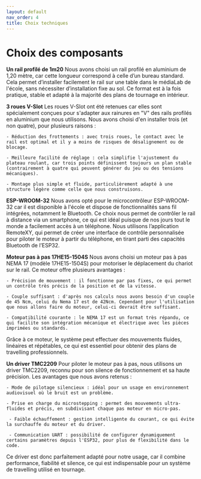 ```yaml
---
layout: default
nav_order: 4
title: Choix techniques
---
```


# Choix des composants 


**Un rail profilé de 1m20**
Nous avons choisi un rail profilé en aluminium de 1,20 mètre, car cette longueur correspond à celle d’un bureau standard. Cela permet d’installer facilement le rail sur une table dans le médiaLab de l'école, sans nécessiter d’installation fixe au sol. Ce format est à la fois pratique, stable et adapté à la majorité des plans de tournage en intérieur.

**3 roues V-Slot**
Les roues V-Slot ont été retenues car elles sont spécialement conçues pour s'adapter aux rainures en "V" des rails profilés en aluminium que nous utilisons.
Nous avons choisi d'en installer trois (et non quatre), pour plusieurs raisons :

    - Réduction des frottements : avec trois roues, le contact avec le rail est optimal et il y a moins de risques de désalignement ou de blocage.

    - Meilleure facilité de réglage : cela simplifie l'ajustement du plateau roulant, car trois points définissent toujours un plan stable (contrairement à quatre qui peuvent générer du jeu ou des tensions mécaniques).

    - Montage plus simple et fluide, particulièrement adapté à une structure légère comme celle que nous construisons.

**ESP-WROOM-32**
Nous avons opté pour le microcontrôleur ESP-WROOM-32 car il est disponible à l'école et dispose de fonctionnalités sans fil intégrées, notamment le Bluetooth.
Ce choix nous permet de contrôler le rail à distance via un smartphone, ce qui est idéal puisque de nos jours tout le monde a facilement accès à un téléphone.
Nous utilisons l’application RemoteXY, qui permet de créer une interface de contrôle personnalisée pour piloter le moteur à partir du téléphone, en tirant parti des capacités Bluetooth de l’ESP32.

**Moteur pas à pas 17HE15-1504S**
Nous avons choisi un moteur pas à pas NEMA 17 (modèle 17HE15-1504S) pour motoriser le déplacement du chariot sur le rail.
Ce moteur offre plusieurs avantages :

    - Précision de mouvement : il fonctionne par pas fixes, ce qui permet un contrôle très précis de la position et de la vitesse.

    - Couple suffisant : d'après nos calculs nous avons besoin d'un couple de 45 Ncm, celui du Nema 17 est de 42Ncm. Cependant pour l'utilisation que nous allons faire du moteur, celui-ci devrait être suffisant.

    - Compatibilité courante : le NEMA 17 est un format très répandu, ce qui facilite son intégration mécanique et électrique avec les pièces imprimées ou standards.

Grâce à ce moteur, le système peut effectuer des mouvements fluides, linéaires et répétables, ce qui est essentiel pour obtenir des plans de travelling professionnels.

**Un driver TMC2209**
Pour piloter le moteur pas à pas, nous utilisons un driver TMC2209, reconnu pour son silence de fonctionnement et sa haute précision.
Les avantages que nous avons retenus :

    - Mode de pilotage silencieux : idéal pour un usage en environnement audiovisuel où le bruit est un problème.

    - Prise en charge du microstepping : permet des mouvements ultra-fluides et précis, en subdivisant chaque pas moteur en micro-pas.

     - Faible échauffement : gestion intelligente du courant, ce qui évite la surchauffe du moteur et du driver.

     - Communication UART : possibilité de configurer dynamiquement certains paramètres depuis l'ESP32, pour plus de flexibilité dans le code.

Ce driver est donc parfaitement adapté pour notre usage, car il combine performance, fiabilité et silence, ce qui est indispensable pour un système de travelling utilisé en tournage.
